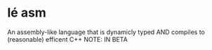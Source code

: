# lé asm
An assembly-like language that is dynamicly typed AND compiles to (reasonable) efficent C++
NOTE: IN BETA